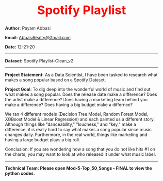 <b><center><h1 style="color:red;font-size:40px;">Spotify Playlist</b></h1></center>
------------------------------------------------------------------------------------

<b>Author:</b> Payam Abbasi

<b>Email:</b> AbbasiRealty@Gmail.com

<b>Date:</b> 12-21-20

-------------------------------------------------------------------------------------

<b>Dataset:</b> Spotify Playlist-Clean_v2

-------------------------------------------------------------------------------------
<b>Project Statement:</b> As a Data Scientist, I have been tasked to research what makes a song popular based on a Spotify Dataset. 

<b>Project Goal:</b> To dig deep into the wonderful world of music and find out what makes a song popular. Does the release date make a difference? Does the artist make a difference? Does having a marketing team behind you make a difference? Does having a big budget make a differnce? 

We ran 4 different models (Decision Tree Model, Random Forest Model, XGBoost Model & Linear Regression) and each painted us a different story. Although things like "danceability," "loudness," and "key," make a difference, it is really hard to say what makes a song popular since music changes daily. Furthermore, in the real world, things like marketing and having a large budget plays a big roll. 

Conclusion: If you are wondering how a song that you do not like hits #1 on the charts, you may want to look at who released it under what music label. 

--------------------------------------------------------------------------------------
<b>Technical Team: Please open Mod-5-Top_50_Songs - FINAL to view the python codes.</b>
